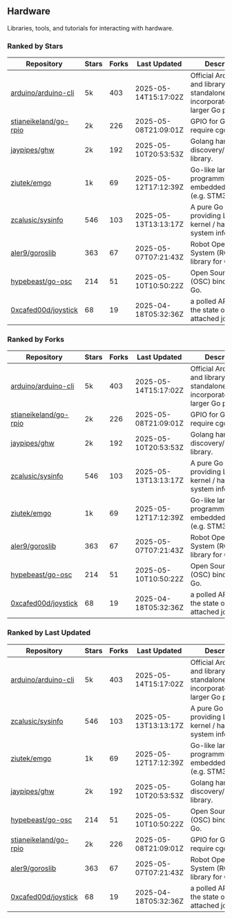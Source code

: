 ## Hardware

Libraries, tools, and tutorials for interacting with hardware.

### Ranked by Stars

| Repository | Stars | Forks | Last Updated | Description | 
|------------|-------|-------|--------------|-------------|
| [arduino/arduino-cli](https://github.com/arduino/arduino-cli) | 5k | 403 | 2025-05-14T15:17:02Z |  Official Arduino CLI and library. Can run standalone, or be incorporated into larger Go projects. |
| [stianeikeland/go-rpio](https://github.com/stianeikeland/go-rpio) | 2k | 226 | 2025-05-08T21:09:01Z |  GPIO for Go, doesn't require cgo. |
| [jaypipes/ghw](https://github.com/jaypipes/ghw) | 2k | 192 | 2025-05-10T20:53:53Z |  Golang hardware discovery/inspection library. |
| [ziutek/emgo](https://github.com/ziutek/emgo) | 1k | 69 | 2025-05-12T17:12:39Z |  Go-like language for programming embedded systems (e.g. STM32 MCU). |
| [zcalusic/sysinfo](https://github.com/zcalusic/sysinfo) | 546 | 103 | 2025-05-13T13:13:17Z |  A pure Go library providing Linux OS / kernel / hardware system information. |
| [aler9/goroslib](https://github.com/aler9/goroslib) | 363 | 67 | 2025-05-07T07:21:43Z |  Robot Operating System (ROS) library for Go. |
| [hypebeast/go-osc](https://github.com/hypebeast/go-osc) | 214 | 51 | 2025-05-10T10:50:22Z |  Open Sound Control (OSC) bindings for Go. |
| [0xcafed00d/joystick](https://github.com/0xcafed00d/joystick) | 68 | 19 | 2025-04-18T05:32:36Z |  a polled API to read the state of an attached joystick. |

### Ranked by Forks

| Repository | Stars | Forks | Last Updated | Description | 
|------------|-------|-------|--------------|-------------|
| [arduino/arduino-cli](https://github.com/arduino/arduino-cli) | 5k | 403 | 2025-05-14T15:17:02Z |  Official Arduino CLI and library. Can run standalone, or be incorporated into larger Go projects. |
| [stianeikeland/go-rpio](https://github.com/stianeikeland/go-rpio) | 2k | 226 | 2025-05-08T21:09:01Z |  GPIO for Go, doesn't require cgo. |
| [jaypipes/ghw](https://github.com/jaypipes/ghw) | 2k | 192 | 2025-05-10T20:53:53Z |  Golang hardware discovery/inspection library. |
| [zcalusic/sysinfo](https://github.com/zcalusic/sysinfo) | 546 | 103 | 2025-05-13T13:13:17Z |  A pure Go library providing Linux OS / kernel / hardware system information. |
| [ziutek/emgo](https://github.com/ziutek/emgo) | 1k | 69 | 2025-05-12T17:12:39Z |  Go-like language for programming embedded systems (e.g. STM32 MCU). |
| [aler9/goroslib](https://github.com/aler9/goroslib) | 363 | 67 | 2025-05-07T07:21:43Z |  Robot Operating System (ROS) library for Go. |
| [hypebeast/go-osc](https://github.com/hypebeast/go-osc) | 214 | 51 | 2025-05-10T10:50:22Z |  Open Sound Control (OSC) bindings for Go. |
| [0xcafed00d/joystick](https://github.com/0xcafed00d/joystick) | 68 | 19 | 2025-04-18T05:32:36Z |  a polled API to read the state of an attached joystick. |

### Ranked by Last Updated

| Repository | Stars | Forks | Last Updated | Description | 
|------------|-------|-------|--------------|-------------|
| [arduino/arduino-cli](https://github.com/arduino/arduino-cli) | 5k | 403 | 2025-05-14T15:17:02Z |  Official Arduino CLI and library. Can run standalone, or be incorporated into larger Go projects. |
| [zcalusic/sysinfo](https://github.com/zcalusic/sysinfo) | 546 | 103 | 2025-05-13T13:13:17Z |  A pure Go library providing Linux OS / kernel / hardware system information. |
| [ziutek/emgo](https://github.com/ziutek/emgo) | 1k | 69 | 2025-05-12T17:12:39Z |  Go-like language for programming embedded systems (e.g. STM32 MCU). |
| [jaypipes/ghw](https://github.com/jaypipes/ghw) | 2k | 192 | 2025-05-10T20:53:53Z |  Golang hardware discovery/inspection library. |
| [hypebeast/go-osc](https://github.com/hypebeast/go-osc) | 214 | 51 | 2025-05-10T10:50:22Z |  Open Sound Control (OSC) bindings for Go. |
| [stianeikeland/go-rpio](https://github.com/stianeikeland/go-rpio) | 2k | 226 | 2025-05-08T21:09:01Z |  GPIO for Go, doesn't require cgo. |
| [aler9/goroslib](https://github.com/aler9/goroslib) | 363 | 67 | 2025-05-07T07:21:43Z |  Robot Operating System (ROS) library for Go. |
| [0xcafed00d/joystick](https://github.com/0xcafed00d/joystick) | 68 | 19 | 2025-04-18T05:32:36Z |  a polled API to read the state of an attached joystick. |

